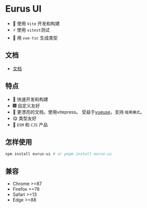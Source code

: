 
# Eurus UI


- :rocket: 使用 `Vite` 开发和构建
- :zap: 使用 `vitest`测试
- :helicopter: 用 `vue-tsc` 生成类型

## 文档

- [文档](https://eurus-ui.vercel.app/)

## 特点

- :rainbow: 快速开发和构建
- :fireworks: 自定义友好
- :pencil: 更漂亮的文档，使用vitepress。 受益于[vueuse](https://github.com/vueuse/vueuse)，支持 `暗黑模式`。
- :yum: 类型友好
- :truck: `ESM` 和 `CJS` 产品

## 怎样使用

``` bash
npm install eurus-ui # or pnpm install eurus-ui
```

## 兼容
- Chrome >=87
- Firefox >=78
- Safari >=13
- Edge >=88

